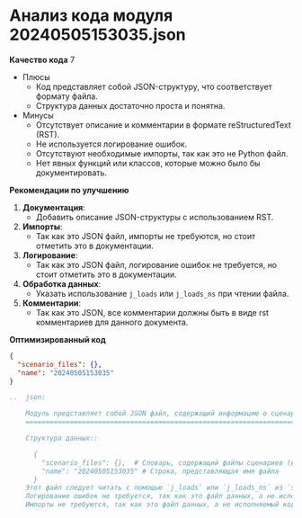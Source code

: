 # Анализ кода модуля 20240505153035.json

**Качество кода**
7
-   Плюсы
    - Код представляет собой JSON-структуру, что соответствует формату файла.
    -  Структура данных достаточно проста и понятна.
-   Минусы
    - Отсутствует описание и комментарии в формате reStructuredText (RST).
    - Не используется логирование ошибок.
    - Отсутствуют необходимые импорты, так как это не Python файл.
    - Нет явных функций или классов, которые можно было бы документировать.

**Рекомендации по улучшению**
1.  **Документация**:
    -   Добавить описание JSON-структуры с использованием RST.
2.  **Импорты**:
    -   Так как это JSON файл, импорты не требуются, но стоит отметить это в документации.
3.  **Логирование**:
    -  Так как это JSON файл, логирование ошибок не требуется, но стоит отметить это в документации.
4.  **Обработка данных**:
    -  Указать использование `j_loads` или `j_loads_ns` при чтении файла.
5. **Комментарии**:
   - Так как это JSON, все комментарии должны быть в виде rst комментариев для данного документа.

**Оптимизированный код**
```json
{
  "scenario_files": {},
  "name": "20240505153035"
}
```
```rst
..  json:

    Модуль представляет собой JSON файл, содержащий информацию о сценариях и имени.
    =================================================================================

    Структура данных::

      {
        "scenario_files": {},  # Словарь, содержащий файлы сценариев (в данном случае пустой)
        "name": "20240505153035" # Строка, представляющая имя файла
      }
    Этот файл следует читать с помощью `j_loads` или `j_loads_ns` из `src.utils.jjson`.
    Логирование ошибок не требуется, так как это файл данных, а не исполняемый код.
    Импорты не требуются, так как это файл данных, а не исполняемый код.
```